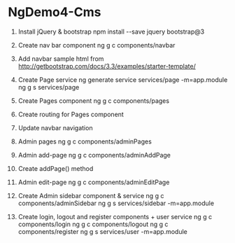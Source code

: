 # NgDemo4-Cms
1. Install jQuery & bootstrap
npm install --save jquery bootstrap@3

2. Create nav bar component
ng g c components/navbar

3. Add navbar sample html from http://getbootstrap.com/docs/3.3/examples/starter-template/

4. Create Page service
ng generate service services/page -m=app.module
ng g s services/page

5. Create Pages component
ng g c components/pages

6. Create routing for Pages component

7. Update navbar navigation

8. Admin pages
ng g c components/adminPages

9. Admin add-page
ng g c components/adminAddPage

10. Create addPage() method

11. Admin edit-page
ng g c components/adminEditPage

12. Create Admin sidebar component & service
ng g c components/adminSidebar
ng g s services/sidebar -m=app.module

13. Create login, logout and register components + user service
ng g c components/login
ng g c components/logout
ng g c components/register
ng g s services/user -m=app.module

